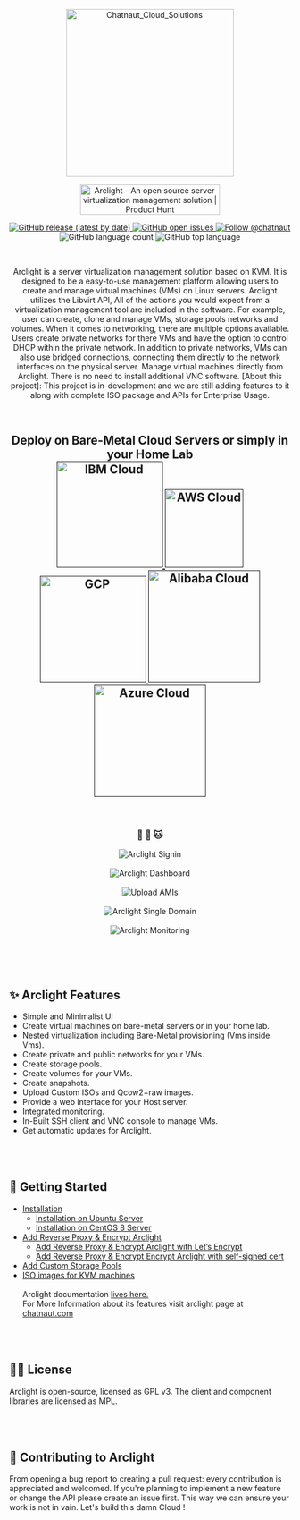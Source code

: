 

<p align="center">
  <a href="https://www.chatnaut.com">
    <img alt="Chatnaut_Cloud_Solutions" src="https://i.imgur.com/3jnqQDr.png" width="300" />
  </a>
</p>
<p align="center">
<a href="https://www.producthunt.com/posts/arclight?utm_source=badge-featured&utm_medium=badge&utm_souce=badge-arclight" target="_blank"><img src="https://api.producthunt.com/widgets/embed-image/v1/featured.svg?post_id=355724&theme=light" alt="Arclight - An&#0032;open&#0032;source&#0032;server&#0032;virtualization&#0032;management&#0032;solution | Product Hunt" style="width: 250px; height: 54px;" width="250" height="54" />
</a>
</p>
<p align="center">
<!-- add shield badge for arclight release -->
  <a href="https://github.com/Chatnaut/Arclight/releases">
    <img alt="GitHub release (latest by date)" src="https://img.shields.io/github/v/release/Chatnaut/Arclight?color=success&style=flat-square" />
  </a>
  <!-- add shield badge for open issues -->
  <a href="https://github.com/Chatnaut/Arclight/issues">
    <img alt="GitHub open issues" src="https://img.shields.io/bitbucket/issues/Chatnaut/Arclight?color=yellow&style=flat-square" />
  </a>
  <a href="https://twitter.com/intent/follow?screen_name=chatnaut">
    <img src="https://img.shields.io/twitter/follow/chatnaut?style=social" alt="Follow @chatnaut" >
  </a>
  <img alt="GitHub language count" src="https://img.shields.io/github/languages/count/Chatnaut/Arclight?color=blueviolet&style=flat-square" />
  </a>
    <img alt="GitHub top language" src="https://badges.frapsoft.com/os/v3/open-source.svg?v=103">
</p>
</br>

<p align="center">
Arclight is a server virtualization management solution based on KVM. It is designed to be a easy-to-use management platform allowing users to create and manage virtual machines (VMs) on Linux servers. Arclight utilizes the Libvirt API, All of the actions you would expect from a virtualization management tool are included in the software. For example, user can create, clone and manage VMs, storage pools networks and volumes. When it comes to networking, there are multiple options available. Users create private networks for there VMs and have the option to control DHCP within the private network. In addition to private networks, VMs can also use bridged connections, connecting them directly to the network interfaces on the physical server. Manage virtual machines directly from Arclight. There is no need to install additional VNC software. [About this project]: This project is in-development and we are still adding features to it along with complete ISO package and APIs for Enterprise Usage. 
</p></br>
<h2 align="center">Deploy on Bare-Metal Cloud Servers or simply in your Home Lab
</br>
<a href="">
  <img src="https://i.imgur.com/ZJ8AI6a.png" alt="IBM Cloud" width="190">
</a>
<a href="">
  <img src="https://i.imgur.com/EHGRYuJ.png" alt="AWS Cloud" width="140px">
</a> 
<a href="">
  <img src="https://i.imgur.com/R4ciLTU.png" alt="GCP" width="190px">
</a>
<a href="">
  <img src="https://eucoc.cloud/fileadmin/_processed_/c/0/csm_alibaba_square_acb9a96177.png" alt="Alibaba Cloud" width="200px">
</a>
<a href="">
  <img src="https://i.imgur.com/P4DGNP1.png" alt="Azure Cloud" width="200px">
</a>
</h2></br>

<h3 align="center">
 🎉 🚀 🐱
</h3>

<p align="center">
  <img alt="Arclight Signin" src="https://i.imgur.com/76JHYwk.png"></br></br>
  <img alt="Arclight Dashboard" src="https://i.imgur.com/9BpXSEN.png"></br></br>
  <img alt="Upload AMIs" src="https://i.imgur.com/XLxOObI.png"></br></br>
  <img alt="Arclight Single Domain" src="https://i.imgur.com/HbCqa7n.jpg"></br></br>
  <img alt="Arclight Monitoring" src="https://i.imgur.com/HdcHU2V.png"></br></br>
</p>

</br></br>

## ✨ Arclight Features
  - Simple and Minimalist UI 
  - Create virtual machines on bare-metal servers or in your home lab.
  - Nested virtualization including Bare-Metal provisioning (Vms inside Vms).
  - Create private and public networks for your VMs.
  - Create storage pools.
  - Create volumes for your VMs.
  - Create snapshots.
  - Upload Custom ISOs and Qcow2+raw images.
  - Provide a web interface for your Host server.
  - Integrated monitoring.
  - In-Built SSH client and VNC console to manage VMs.
  - Get automatic updates for Arclight.
    </br></br>
    </br></br>

## 🏁 Getting Started

- [Installation](#Installation)
  - [Installation on Ubuntu Server](https://docs.chatnaut.com/getting_started/ubuntu)
  - [Installation on CentOS 8 Server](https://docs.chatnaut.com/getting_started/centos)
- [Add Reverse Proxy & Encrypt Arclight](https://docs.chatnaut.com/encrypt_arclight/)
  - [Add Reverse Proxy & Encrypt Arclight with Let’s Encrypt](https://docs.chatnaut.com/encrypt_arclight/cert)
  - [Add Reverse Proxy & Encrypt Encrypt Arclight with self-signed cert](https://docs.chatnaut.com/encrypt_arclight/self-cert)
- [Add Custom Storage Pools](https://docs.chatnaut.com/add-storage-pool)
- [ISO images for KVM machines](https://docs.chatnaut.com/iso-images-for-kvm)
  </br></br>Arclight documentation <a href="https://docs.chatnaut.com/">lives here.</a></br>
  For More Information about its features visit arclight page at <a href="https://chatnaut.com">chatnaut.com</a>
  </br></br>
  </br></br>

## 👨‍💻 License

Arclight is open-source, licensed as GPL v3. The client and component libraries are licensed as MPL.
</br></br>
</br></br>

## 👋 Contributing to Arclight

From opening a bug report to creating a pull request: every contribution is appreciated and welcomed. If you're planning to implement a new feature or change the API please create an issue first. This way we can ensure your work is not in vain. Let's build this damn Cloud !

